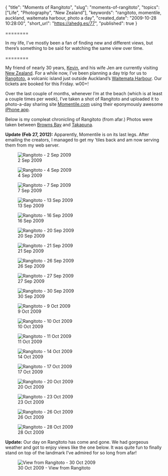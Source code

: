 {
  "title": "Moments of Rangitoto",
  "slug": "moments-of-rangitoto",
  "topics": ["Life", "Photography", "New Zealand"],
  "keywords": "rangitoto, momentile, auckland, waitemata harbour, photo a day",
  "created_date": "2009-10-28 10:28:00",
  "short_url": "https://ahedg.es/77",
  "published": true
}

========

In my life, I’ve mostly been a fan of finding new and different views, but there’s something to be said for watching the same view over time.

========

My friend of nearly 30 years, [Kevin](https://twitter.com/kvnbishop), and his wife Jen are currently visiting [New Zealand](https://segdeha.com/kiwiculture/). For a while now, I’ve been planning a day trip for us to [Rangitoto](https://en.wikipedia.org/wiki/Rangitoto), a volcanic island just outside Auckland’s [Waitemata Harbour](https://en.wikipedia.org/wiki/Waitemata_Harbour). Our tickets are booked for this Friday. w00+!

Over the last couple of months, whenever I’m at the beach (which is at least a couple times per week), I’ve taken a shot of Rangitoto and uploaded it to photo-a-day sharing site [Momentile.com](https://momentile.com) using their eponymously awesome [iPhone app](https://itunes.apple.com/WebObjects/MZStore.woa/wa/viewSoftware?id=313392196&mt=8).

Below is my compleat chronicling of Rangitoto (from afar.) Photos were taken between [Browns Bay](https://maps.google.com/maps?f=q&source=s_q&hl=en&geocode=&q=Browns+Bay,+New+Zealand&sll=37.0625,-95.677068&sspn=56.462693,84.638672=UTF8&hq=&hnear=Browns+Bay,+New+Zealand&ll=-36.716524,174.748982&spn=0.028278,0.041327&z=15&layer=c&cbll=-36.716433,174.748982&panoid=CRGSqdrg3lfksH5QFy4tYg&cbp=12,103.74,,0,5) and [Takapuna](https://maps.google.com/maps?f=q&source=s_q&hl=en&geocode=&q=takapuna,+New+Zealand&sll=-36.716433,174.748982&sspn=0.028415,0.041327&ie=UTF8&hq=&hnear=Takapuna,+New+Zealand&ll=-36.787051,174.770594&spn=0.028252,0.041327&z=15&layer=c&cbll=-36.787992,174.775192&panoid=f61xCM8r_k4KWQ1gMfghvw&cbp=12,73.6,,0,8.27).

**Update (Feb 27, 2012):** Apparently, Momentile is on its last legs. After emailing the creators, I managed to get my ’tiles back and am now serving them from my web server.

<figure>
    <img src="/blog/img/tiles/2009-09-02.jpg" alt="Rangitoto - 2 Sep 2009">
    <figcaption>2 Sep 2009</figcaption>
</figure>

<figure>
    <img src="/blog/img/tiles/2009-09-04.jpg" alt="Rangitoto - 4 Sep 2009">
    <figcaption>4 Sep 2009</figcaption>
</figure>

<figure>
    <img src="/blog/img/tiles/2009-09-07.jpg" alt="Rangitoto - 7 Sep 2009">
    <figcaption>7 Sep 2009</figcaption>
</figure>

<figure>
    <img src="/blog/img/tiles/2009-09-13.jpg" alt="Rangitoto - 13 Sep 2009">
    <figcaption>13 Sep 2009</figcaption>
</figure>

<figure>
    <img src="/blog/img/tiles/2009-09-16.jpg" alt="Rangitoto - 16 Sep 2009">
    <figcaption>16 Sep 2009</figcaption>
</figure>

<figure>
    <img src="/blog/img/tiles/2009-09-20.jpg" alt="Rangitoto - 20 Sep 2009">
    <figcaption>20 Sep 2009</figcaption>
</figure>

<figure>
    <img src="/blog/img/tiles/2009-09-21.jpg" alt="Rangitoto - 21 Sep 2009">
    <figcaption>21 Sep 2009</figcaption>
</figure>

<figure>
    <img src="/blog/img/tiles/2009-09-26.jpg" alt="Rangitoto - 26 Sep 2009">
    <figcaption>26 Sep 2009</figcaption>
</figure>

<figure>
    <img src="/blog/img/tiles/2009-09-27.jpg" alt="Rangitoto - 27 Sep 2009">
    <figcaption>27 Sep 2009</figcaption>
</figure>

<figure>
    <img src="/blog/img/tiles/2009-09-30.jpg" alt="Rangitoto - 30 Sep 2009">
    <figcaption>30 Sep 2009</figcaption>
</figure>

<figure>
    <img src="/blog/img/tiles/2009-10-09.jpg" alt="Rangitoto - 9 Oct 2009">
    <figcaption>9 Oct 2009</figcaption>
</figure>

<figure>
    <img src="/blog/img/tiles/2009-10-10.jpg" alt="Rangitoto - 10 Oct 2009">
    <figcaption>10 Oct 2009</figcaption>
</figure>

<figure>
    <img src="/blog/img/tiles/2009-10-11.jpg" alt="Rangitoto - 11 Oct 2009">
    <figcaption>11 Oct 2009</figcaption>
</figure>

<figure>
    <img src="/blog/img/tiles/2009-10-14.jpg" alt="Rangitoto - 14 Oct 2009">
    <figcaption>14 Oct 2009</figcaption>
</figure>

<figure>
    <img src="/blog/img/tiles/2009-10-17.jpg" alt="Rangitoto - 17 Oct 2009">
    <figcaption>17 Oct 2009</figcaption>
</figure>

<figure>
    <img src="/blog/img/tiles/2009-10-20.jpg" alt="Rangitoto - 20 Oct 2009">
    <figcaption>20 Oct 2009</figcaption>
</figure>

<figure>
    <img src="/blog/img/tiles/2009-10-23.jpg" alt="Rangitoto - 23 Oct 2009">
    <figcaption>23 Oct 2009</figcaption>
</figure>

<figure>
    <img src="/blog/img/tiles/2009-10-26.jpg" alt="Rangitoto - 26 Oct 2009">
    <figcaption>26 Oct 2009</figcaption>
</figure>

<figure>
    <img src="/blog/img/tiles/2009-10-28.jpg" alt="Rangitoto - 28 Oct 2009">
    <figcaption>28 Oct 2009</figcaption>
</figure>

**Update:** Our day on Rangitoto has come and gone. We had gorgeous weather and got to enjoy views like the one below. It was quite fun to finally stand on top of the landmark I’ve admired for so long from afar!

<figure>
    <img src="https://static.zooomr.com/images/8435850_782e889139.jpg" alt="View from Rangitoto - 30 Oct 2009">
    <figcaption>30 Oct 2009 - View from Rangitoto</figcaption>
</figure>
